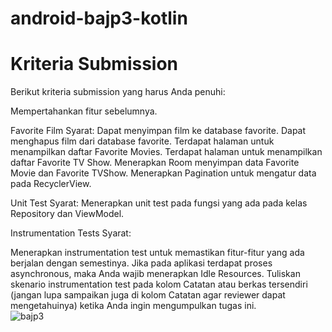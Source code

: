 # android-bajp3-kotlin
# Kriteria Submission
Berikut kriteria submission yang harus Anda penuhi:

Mempertahankan fitur sebelumnya.

Favorite Film
Syarat:
Dapat menyimpan film ke database favorite.
Dapat menghapus film dari database favorite.
Terdapat halaman untuk menampilkan daftar Favorite Movies.
Terdapat halaman untuk menampilkan daftar Favorite TV Show.
Menerapkan Room menyimpan data Favorite Movie dan Favorite TVShow.
Menerapkan Pagination untuk mengatur data pada RecyclerView.

Unit Test
Syarat:
Menerapkan unit test pada fungsi yang ada pada kelas Repository dan ViewModel.

Instrumentation Tests
Syarat:

Menerapkan instrumentation test untuk memastikan fitur-fitur yang ada berjalan dengan semestinya.
Jika pada aplikasi terdapat proses asynchronous, maka Anda wajib menerapkan Idle Resources.
Tuliskan skenario instrumentation test pada kolom Catatan atau berkas tersendiri (jangan lupa sampaikan juga di kolom Catatan agar reviewer dapat mengetahuinya) ketika Anda ingin mengumpulkan tugas ini.  
![bajp3](https://user-images.githubusercontent.com/53375007/142511601-9524644f-9305-427d-98f7-11689b21ec99.png)
